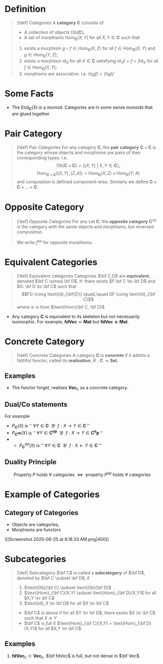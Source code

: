# Definition

> [!def] Categories
> A **category** $\mathbf{C}$ consists of 
> - A collection of *objects* $\text{Ob}(\mathbf{C})$;
> - A set of *morphisms* $\text{Hom}_{\mathbf{C}}(X,Y)$ for all $X,Y \in \mathbf{C}$
> such that
> 1. exists a morphism $g\circ f \in \text{Hom}_\mathbf{C}(X,Z)$ for all $f \in \text{Hom}_\mathbf{C}(X,Y)$ and $g \in \text{Hom}_\mathbf{C}(Y,Z)$;
> 2. exists a morphism $\text{id}_X$ for all $X \in \mathbf{C}$ satisfying $\text{id}_Y f = f = f\text{id}_X$ for all $f \in \text{Hom}_\mathbf{C}(X,Y);$
> 3. morphisms are associative. i.e. $h(gf) = (hg)f$ 

# Some Facts

- The $\text{End}_\mathbf{C}(X)$ is a monoid. Categories are in some sense monoids that are glued together

# Pair Category

>[!def] Pair Categories
>For any category $\mathbf{C}$, the **pair category** $\mathbf{C} \times \mathbf{C}$ is the category whose objects and morphisms are pairs of their corresponding types. i.e.
>$$\text{Ob}(\mathbf{C} \times \mathbf{C}) = \{(X,Y) \:|\: X,Y \in \mathbf{C}\},$$$$\text{Hom}_{\mathbf{C} \times \mathbf{C}}((X,Y), (Z,A)) = \text{Hom}_{\mathbf{C}}(X,Z) \times \text{Hom}_{\mathbf{C}}(Y,A)$$
>and composition is defined component-wise. Similarly we define $\mathbf{C} \times \mathbf{C} \times ... \times \mathbf{C}$.

# Opposite Category

>[!def] Opposite Categories
>For any cat $\mathbf{C}$, the **opposite category** $\mathbf{C}^{op}$ is the category with the same objects and morphisms, but reversed composition.
>
>We write $f^{op}$ for opposite morphisms.

# Equivalent Categories

>[!def] Equivalent categories
>Categories $\bf C,D$ are **equivalent**, denoted $\bf C \simeq \bf D$, if:
>there exists $F:\bf C \to \bf D$ and $G: \bf D \to \bf C$ such that $$FG \cong \text{id}_{\bf{D}} \quad,\quad GF \cong \text{id}_{\bf C}$$ where $\cong$ is from $\text{Hom}(\bf C, \bf D)$   

- Any category $\mathbf{C}$ is equivalent to its skeleton but not necessarily isomorphic. For example, $\mathbf{fdVec} \simeq \mathbf{Mat}$ but $\mathbf{fdVec} \not \cong \mathbf{Mat}$.

# Concrete Category

>[!def] Concrete Categories
>A category $\mathbf{C}$ is **concrete** if it admits a faithful functor, called its **realisation**, $R: \mathbf{C} \to \mathbf{Set}$.

## Examples

- The functor forget, realises $\mathbf{Vec}_{\mathbb{k}}$ as a concrete category.

## Dual/Co statements

For example
- $P_\mathbf{C}(X)$ is '' $\forall Y \in \mathbf{C} \:\:\exists! \:\:f:X \to Y \in \mathbf{C}$ ''
- $P_\mathbf{C^{op}}(X)$ is '' $\forall Y \in \mathbf{C^{op}} \:\:\exists! \:\:f:X \to Y \in \mathbf{C^op}$ ''
- - $P^{op}_\mathbf{C}(X)$ is '' $\forall Y \in \mathbf{C} \:\:\exists! \:\:f:X \gets Y \in \mathbf{C}$ ''

## Duality Principle
$$\text{Property $P$ holds $\forall$ categories $\iff$ property $P^{op}$ holds $\forall$ categories}$$


# Example of Categories

## Category of Categories

- Objects are categories,
- Morphisms are functors

![[Screenshot 2025-06-25 at 8.18.33 AM.png|400]]


# Subcategories

>[!def] Subcategory
>$\bf C$ is called a **subcategory**  of $\bf D$, denoted by $\bf C \subset \bf D$,  if 
>1. $\text{Ob}(\bf C) \subset \text{Ob}(\bf D)$
>2. $\text{Hom}_{\bf C}(X,Y) \subset \text{Hom}_{\bf D}(X,Y)$ for all $X,Y \in \bf C$
>3. $\text{id}_X \in \bf D$ for all $X \in \bf C$
>  
>  
>  - $\bf C$ is *dense* if for all $Y \in \bf D$, there exists $X \in \bf C$ such  that $X \cong Y$
>  - $\bf C$ is *full* if $\text{Hom}_{\bf C}(X,Y) = \text{Hom}_{\bf D}(X,Y)$ for all $X,Y \in \bf C$ 


## Examples

1. $\textbf{fdVec}_\mathbb{k} \subset \textbf{Vec}_\mathbb{k}$.  $\bf fdVec$ is full, but not dense in $\bf Vec$. 
 

















